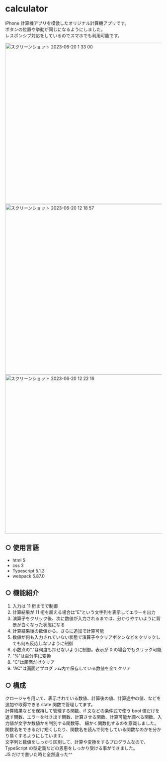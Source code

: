 # calculator

iPhone 計算機アプリを模倣したオリジナル計算機アプリです。  
ボタンの位置や挙動が同じになるようにしました。  
レスポンシブ対応をしているのでスマホでも利用可能です。

<img width="517" alt="スクリーンショット 2023-06-20 1 33 00" src="https://github.com/ota10p/calculator/assets/135662234/c1bf16f0-1236-4708-9139-9003992d0ce0">
<img width="547" alt="スクリーンショット 2023-06-20 12 18 57" src="https://github.com/ota10p/calculator/assets/135662234/42829b49-d73d-407f-8565-19cd508ef175">
<img width="510" alt="スクリーンショット 2023-06-20 12 22 16" src="https://github.com/ota10p/calculator/assets/135662234/2751809e-77cf-4427-8edc-2096f8a47494">

## ○ 使用言語

- html 5
- css 3
- Typescript 5.1.3
- webpack 5.87.0

## ○ 機能紹介

1. 入力は 11 桁までで制御
2. 計算結果が 11 桁を超える場合は"E"という文字列を表示してエラーを出力
3. 演算子をクリック後、次に数値が入力されるまでは、分かりやすいように背景が白くなった状態になる
4. 計算結果後の数値から、さらに追加で計算可能
5. 数値が何も入力されていない状態で演算子やクリアボタンなどをクリックしても何も反応しないように制御
6. 小数点の"."は何度も押せないように制御。表示が 0 の場合でもクリック可能
7. ”%”は百分率に変換
8. "C"は画面だけクリア
9. "AC"は画面とプログラム内で保存している数値を全てクリア

## ○ 構成

クロージャを用いて、表示されている数値、計算後の値、計算途中の値、などを追加や取得できる state 関数で管理してます。  
計算結果などを保持して管理する関数、if 文などの条件式で使う bool 値だけを返す関数、エラーを吐き出す関数、計算させる関数、計算可能か調べる関数、入力値が文字か数値かを判別する関数等、
細かく関数化するのを意識しました。  
関数名をできるだけ短くしたり、関数名を読んで何をしている関数なのかを分かり易くするようにしています。  
文字列と数値をしっかり区別して、計算や変換をするプログラムなので、TypeScript の型定義などの恩恵をしっかり受ける事ができました。  
JS だけで書いた時と全然違った^^

